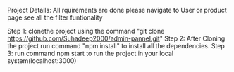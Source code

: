 Project Details:
All rquirements are done
please navigate to User or product page see all the filter funtionality 




Step 1: clonethe project using the command "git clone https://github.com/Suhadeep2000/admin-pannel.git"
Step 2: After Cloning the project run command "npm install" to install all the dependencies.
Step 3: run command npm start to run the project in your local system(localhost:3000)